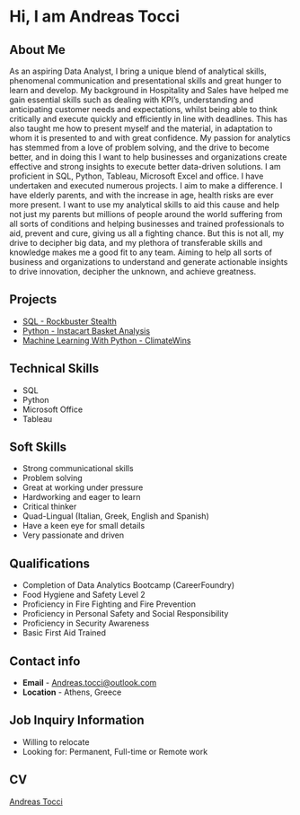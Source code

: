 # Hi, I am Andreas Tocci 

## About Me
As an aspiring Data Analyst, I bring a unique blend of analytical skills, phenomenal 
communication and presentational skills and great hunger to learn and develop. My 
background in Hospitality and Sales have helped me gain essential skills such as 
dealing with KPI’s, understanding and anticipating customer needs and expectations, 
whilst being able to think critically and execute quickly and efficiently in line with deadlines. 
This has also taught me how to present myself and the material, in adaptation to whom it is presented 
to and with great confidence. My passion for analytics has stemmed from a love of 
problem solving, and the drive to become better, and in doing this I want to help businesses 
and organizations create effective and strong insights to execute better data-driven 
solutions. 
I am proficient in SQL, Python, Tableau, Microsoft Excel and office. I have undertaken 
and executed numerous projects. I aim to make a difference. I have elderly parents, and 
with the increase in age, health risks are ever more present. I want to use my analytical 
skills to aid this cause and help not just my parents but millions of people around the 
world suffering from all sorts of conditions and helping businesses and trained 
professionals to aid, prevent and cure, giving us all a fighting chance. 
But this is not all, my drive to decipher big data, and my plethora of transferable skills 
and knowledge makes me a good fit to any team. Aiming to help all sorts of business 
and organizations to understand and generate actionable insights to drive innovation, 
decipher the unknown, and achieve greatness.

## Projects
- [SQL - Rockbuster Stealth](https://github.com/AndreasTocci/SQL---Rockbuster-Stealth-Data-Analysis-Project)
- [Python - Instacart Basket Analysis](https://github.com/AndreasTocci/Python---Instacart-Basket-Analysis)
- [Machine Learning With Python - ClimateWins](https://github.com/AndreasTocci/Machine-Learning-with-Python-Weather-Conditions-and-Climate-Change-with-ClimateWins)

## Technical Skills
- SQL
- Python
- Microsoft Office
- Tableau

## Soft Skills
- Strong communicational skills
- Problem solving
- Great at working under pressure
- Hardworking and eager to learn
- Critical thinker
- Quad-Lingual (Italian, Greek, English and Spanish)
- Have a keen eye for small details
- Very passionate and driven

## Qualifications
- Completion of Data Analytics Bootcamp (CareerFoundry)
- Food Hygiene and Safety Level 2
- Proficiency in Fire Fighting and Fire Prevention
- Proficiency in Personal Safety and Social Responsibility
- Proficiency in Security Awareness
- Basic First Aid Trained
  
## Contact info
 - **Email** - Andreas.tocci@outlook.com
 - **Location** - Athens, Greece

## Job Inquiry Information
- Willing to relocate
- Looking for: Permanent, Full-time or Remote work

## CV
[Andreas Tocci](https://1drv.ms/b/c/653fe6a2cc65259b/EVcgikXqmhFOuNLqwmVom0UBhINXwAUtv9kQYtNQGMkQ_A?e=mBfiAY)


<!--
**AndreasTocci/AndreasTocci** is a ✨ _special_ ✨ repository because its `README.md` (this file) appears on your GitHub profile.


